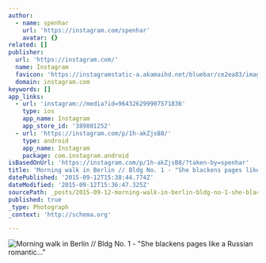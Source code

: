 ```yaml
---
author:
  - name: spenhar
    url: 'https://instagram.com/spenhar'
    avatar: {}
related: []
publisher:
  url: 'https://instagram.com/'
  name: Instagram
  favicon: 'https://instagramstatic-a.akamaihd.net/bluebar/ce2ea83/images/ico/favicon.ico'
  domain: instagram.com
keywords: []
app_links:
  - url: 'instagram://media?id=964326299907571836'
    type: ios
    app_name: Instagram
    app_store_id: '389801252'
  - url: 'https://instagram.com/p/1h-akZjsB8/'
    type: android
    app_name: Instagram
    package: com.instagram.android
isBasedOnUrl: 'https://instagram.com/p/1h-akZjsB8/?taken-by=spenhar'
title: 'Morning walk in Berlin // Bldg No. 1 - "She blackens pages like a Russian romantic..."'
datePublished: '2015-09-12T15:38:44.774Z'
dateModified: '2015-09-12T15:36:47.325Z'
sourcePath: _posts/2015-09-12-morning-walk-in-berlin-bldg-no-1-she-blackens-pages-l.md
published: true
_type: Photograph
_context: 'http://schema.org'

---
```

![Morning walk in Berlin &sol;&sol; Bldg No&period; 1 - "She blackens pages like a Russian romantic&period;&period;&period;"](https://igcdn-photos-a-a.akamaihd.net/hphotos-ak-xtp1/t51.2885-15/e15/11116723_653569091440664_1138217431_n.jpg)